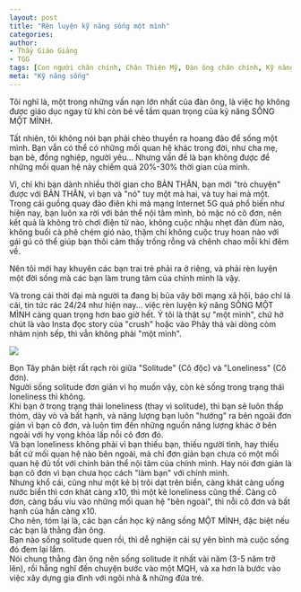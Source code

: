 ```yaml
---
layout: post
title: "Rèn luyện kỹ năng sống một mình"
categories:
author:
- Thầy Giáo Giảng
- TGG
tags: [Con người chân chính, Chân Thiện Mỹ, Đàn ông chân chính, Kỹ năng sống, trung tâm của chính mình]
meta: "Kỹ năng sống"
---
```

Tôi nghĩ là, một trong những vấn nạn lớn nhất của đàn ông, là việc họ không được giáo dục ngay từ khi còn bé về tầm quan trọng của kỹ năng SỐNG MỘT MÌNH.

Tất nhiên, tôi không nói bạn phải chèo thuyền ra hoang đảo để sống một mình. Bạn vẫn có thể có những mối quan hệ khác trong đời, như cha mẹ, bạn bè, đồng nghiệp, người yêu... Nhưng vấn đề là bạn không được để những mối quan hệ này chiếm quá 20%-30% thời gian của mình.

Vì, chỉ khi bạn dành nhiều thời gian cho BẢN THÂN, bạn mới "trò chuyện" được với BẢN THÂN, vì bạn và "nó" tuy một mà hai, và tuy hai mà một. Trong cái guồng quay đảo điên khi mà mạng Internet 5G quá phổ biến như hiện nay, bạn luôn xa rời với bản thể nội tâm mình, bỏ mặc nó cô đơn, nên kết quả là không trò chơi điện tử nào, không cuộc nhậu nhẹt đàn đùm nào, không buổi cà phê chém gió nào, thậm chí không cuộc truy hoan nào với gái gú có thể giúp bạn thôi cảm thấy trống rỗng và chênh chao mỗi khi đêm về.

Nên tôi mới hay khuyên các bạn trai trẻ phải ra ở riêng, và phải rèn luyện một đời sống mà các bạn làm trung tâm của chính mình là vậy.

Và trong cái thời đại mà người ta đang bị bủa vây bởi mạng xã hội, báo chí lá cải, tin tức rác 24/24 như hiện nay... việc rèn luyện kỹ năng SỐNG MỘT MÌNH càng quan trọng hơn bao giờ hết. Ý tôi là thật sự "một mình", chứ hở chút là vào Insta đọc story của "crush" hoặc vào Phây thả vài dòng còm nhảm nịnh sếp, thì vẫn không phải "một mình".

<img src="https://1.bp.blogspot.com/-uzzAdfk7hfE/YPrqjHdL2hI/AAAAAAAAAAU/vk6HvesvmRo6rwGXYLcDrChqigvebQx5wCNcBGAsYHQ/s0/174807005_625437805090123_4967098819449453604_n%255B1%255D.jpg" /><!--more-->
<div class="post-copyright"><div class="content"><!--excerpt.s-->Bọn Tây phân biệt rất rạch ròi giữa "Solitude" (Cô độc) và "Loneliness" (Cô đơn).
<div class="post-copyright"><div class="content">Người sống solitude đơn giản vì họ muốn vậy, còn kẻ sống trong trạng thái loneliness thì không.</div></div>
<div class="post-copyright"><div class="content">Khi bạn ở trong trạng thái loneliness (thay vì solitude), thì bạn sẽ luôn thấp thỏm, dày vò và bất hạnh, và năng lượng bạn luôn "hướng" ra bên ngoài đơn giản vì bạn cô đơn, và luôn tìm đến những nguồn năng lượng khác ở bên ngoài với hy vọng khỏa lấp nỗi cô đơn đó.</div></div>
<div class="post-copyright"><div class="content">Và bạn loneliness không phải vì bạn thiếu bạn, thiếu người tình, hay thiếu bất cứ mối quan hệ nào bên ngoài, mà chỉ đơn giản bạn chưa có một mối quan hệ đủ tốt với chính bản thể nội tâm của chính mình. Hay nói đơn giản là bạn cô đơn vì bạn chưa học cách "làm bạn" với chính mình.</div></div>
<div class="post-copyright"><div class="content">Nhưng khổ cái, cũng như một kẻ bị trôi dạt trên biển, càng khát càng uống nước biển thì cơn khát càng x10, thì một kẻ loneliness cũng thế. Càng cô đơn, càng bấu víu vào những mối quan hệ "bên ngoài", thì nỗi cô đơn và bất hạnh của hắn càng x10.</div></div>
<div class="post-copyright"><div class="content">Cho nên, tóm lại là, các bạn cần học kỹ năng sống MỘT MÌNH, đặc biệt nếu các bạn là thằng đàn ông.</div></div>
<div class="post-copyright"><div class="content">Bạn nào sống solitude quen rồi, thì dễ nghiện cái sự yên bình mà cuộc sống đó đem lại lắm.</div></div>
<div class="post-copyright"><div class="content">Nói chung thằng đàn ông nên sống solitude ít nhất vài năm (3-5 năm trở lên), rồi hẵng nghĩ đến chuyện bước vào một MQH, và xa hơn là bước vào việc xây dựng gia đình với ngôi nhà & những đứa trẻ.</div></div>
